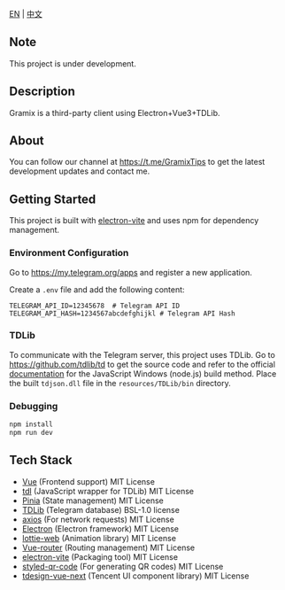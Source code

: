 [EN](README.md) | [中文](README_zh-CN.md)

## Note

This project is under development.

## Description

Gramix is a third-party client using Electron+Vue3+TDLib.

## About

You can follow our channel at https://t.me/GramixTips to get the latest development updates and contact me.

## Getting Started

This project is built with [electron-vite](https://electron-vite.org/) and uses npm for dependency management.

### Environment Configuration

Go to https://my.telegram.org/apps and register a new application.

Create a `.env` file and add the following content:

```.env
TELEGRAM_API_ID=12345678  # Telegram API ID
TELEGRAM_API_HASH=1234567abcdefghijkl # Telegram API Hash
```

### TDLib

To communicate with the Telegram server, this project uses TDLib.
Go to https://github.com/tdlib/td to get the source code and refer to the official [documentation](https://tdlib.github.io/td/build.html?language=JavaScript) for the JavaScript Windows (node.js) build method.
Place the built `tdjson.dll` file in the `resources/TDLib/bin` directory.

### Debugging

```bash
npm install
npm run dev
```

## Tech Stack

- [Vue](https://vuejs.org/) (Frontend support) MIT License
- [tdl](https://github.com/Bannerets/tdl#readme) (JavaScript wrapper for TDLib) MIT License
- [Pinia](https://pinia.vuejs.org/) (State management) MIT License
- [TDLib](https://github.com/tdlib/td) (Telegram database) BSL-1.0 license
- [axios](https://axios-http.com/) (For network requests) MIT License
- [Electron](https://www.electronjs.org/) (Electron framework) MIT License
- [lottie-web](https://github.com/airbnb/lottie-web) (Animation library) MIT License
- [Vue-router](https://router.vuejs.org/) (Routing management) MIT License
- [electron-vite](https://electron-vite.org/) (Packaging tool) MIT License
- [styled-qr-code](https://github.com/KilianB/styled-qr-code) (For generating QR codes) MIT License
- [tdesign-vue-next](https://tdesign.tencent.com/) (Tencent UI component library) MIT License
